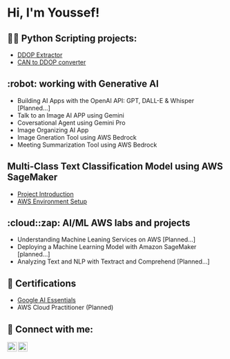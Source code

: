 <h1>Hi, I'm Youssef! <br/></h1>

<h2>👨‍💻 Python Scripting projects:</h2>

- [DDOP Extractor](https://github.com/Stivan1999/python_project_1)
- [CAN to DDOP converter](https://github.com/Stivan1999/python_project_2) <b><i></b></i>

<h2>:robot: working with Generative AI</h2>

- Building AI Apps with the OpenAI API: GPT, DALL-E & Whisper [Planned...]
- Talk to an Image AI APP using Gemini
- Coversational Agent using Gemini Pro
- Image Organizing AI App
- Image Gneration Tool using AWS Bedrock
- Meeting Summarization Tool using AWS Bedrock

<h2>Multi-Class Text Classification Model using AWS SageMaker</h2>

- [Project Introduction](https://github.com/Stivan1999/SageMaker-Project-Introduction)
- [AWS Environment Setup](https://github.com/Stivan1999/AWS-SageMaker-Project-Setup/blob/main/README.md) 

<h2>:cloud::zap: AI/ML AWS labs and projects</h2>

- Understanding Machine Leaning Services on AWS [Planned...]
- Deploying a Machine Learning Model with Amazon SageMaker [planned...]
- Analyzing Text and NLP with Textract and Comprehend [Planned...]

<h2>📝 Certifications</h2>

- [Google AI Essentials](https://www.credly.com/badges/7321607a-fa5e-4a4b-aafe-93c76f67a0b8/public_url)
- AWS Cloud Practitioner (Planned)

<h2> 🤳 Connect with me:</h2>

[<img align="left" alt="Youssef | LinkedIn" width="22px" src="https://cdn.jsdelivr.net/npm/simple-icons@v3/icons/linkedin.svg" />][linkedin]
[<img align="left" alt="Youssef | Instagram" width="22px" src="https://cdn.jsdelivr.net/npm/simple-icons@v3/icons/instagram.svg" />][instagram]

[instagram]: https://www.instagram.com/youssef_stivan/
[linkedin]: https://www.linkedin.com/in/youssef-stivan
